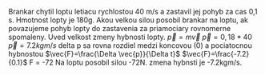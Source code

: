 Brankar chytil loptu letiacu rychlostou 40 m/s a zastavil jej pohyb za cas 0,1 s. Hmotnost lopty je 180g. Akou velkou silou posobil brankar na loptu, ak povazujeme pohyb lopty do zastavenia za priamociary rovnomerne spomaleny. Uved velkost zmeny hybnosti lopty.
$\vec{p}=m\vec v$
$\vec{p}=0,18*40$
$\vec{p}=7.2 kg m/s$
delta p sa rovna rozdiel medzi koncovou (0) a pociatocnou hybnostou
$\vec{F}=\frac{\Delta \vec{p}}{\Delta t}$
$\vec{F}=\frac{-7.2}{0.1}$
F = -72
Na loptu posobil silou -72N.
zmena hybnsti je -7.2kgm/s.